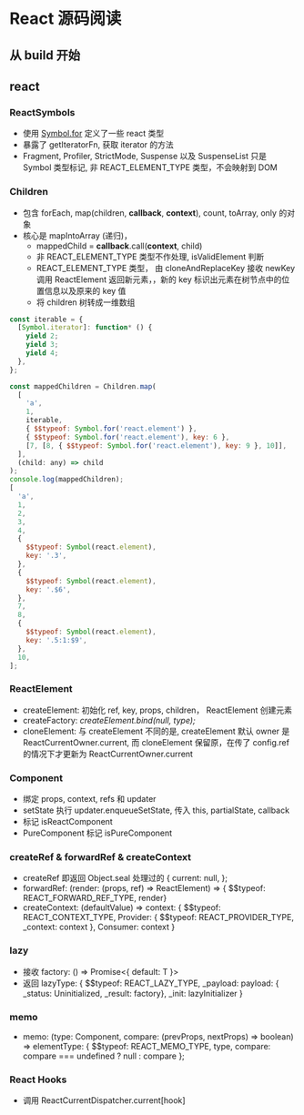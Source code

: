 # React 源码阅读

## 从 build 开始

## react

### ReactSymbols

- 使用 [Symbol.for](https://developer.mozilla.org/zh-CN/docs/Web/JavaScript/Reference/Global_Objects/Symbol/for) 定义了一些 react 类型
- 暴露了 getIteratorFn, 获取 iterator 的方法
- Fragment, Profiler, StrictMode, Suspense 以及 SuspenseList 只是 Symbol 类型标记, 非 REACT_ELEMENT_TYPE 类型，不会映射到 DOM

### Children

- 包含 forEach, map(children, **callback**, **context**), count, toArray, only 的对象
- 核心是 mapIntoArray (递归)，
  - mappedChild = **callback**.call(**context**, child)
  - 非 REACT_ELEMENT_TYPE 类型不作处理, isValidElement 判断
  - REACT_ELEMENT_TYPE 类型， 由 cloneAndReplaceKey 接收 newKey 调用 ReactElement 返回新元素，，新的 key 标识出元素在树节点中的位置信息以及原来的 key 值
  - 将 children 树转成一维数组

```js
const iterable = {
  [Symbol.iterator]: function* () {
    yield 2;
    yield 3;
    yield 4;
  },
};

const mappedChildren = Children.map(
  [
    'a',
    1,
    iterable,
    { $$typeof: Symbol.for('react.element') },
    { $$typeof: Symbol.for('react.element'), key: 6 },
    [7, [8, { $$typeof: Symbol.for('react.element'), key: 9 }, 10]],
  ],
  (child: any) => child
);
console.log(mappedChildren);
[
  'a',
  1,
  2,
  3,
  4,
  {
    $$typeof: Symbol(react.element),
    key: '.3',
  },
  {
    $$typeof: Symbol(react.element),
    key: '.$6',
  },
  7,
  8,
  {
    $$typeof: Symbol(react.element),
    key: '.5:1:$9',
  },
  10,
];
```

### ReactElement

- createElement: 初始化 ref, key, props, children， ReactElement 创建元素
- createFactory: _createElement.bind(null, type);_
- cloneElement: 与 createElement 不同的是, createElement 默认 owner 是 ReactCurrentOwner.current, 而 cloneElement 保留原，在传了 config.ref 的情况下才更新为 ReactCurrentOwner.current

### Component

- 绑定 props, context, refs 和 updater
- setState 执行 updater.enqueueSetState, 传入 this, partialState, callback
- 标记 isReactComponent
- PureComponent 标记 isPureComponent

### createRef & forwardRef & createContext

- createRef 即返回 Object.seal 处理过的 { current: null, };
- forwardRef: (render: (props, ref) => ReactElement) => { $$typeof: REACT_FORWARD_REF_TYPE, render}
- createContext: (defaultValue) => context: { $$typeof: REACT_CONTEXT_TYPE, Provider: { $$typeof: REACT_PROVIDER_TYPE, \_context: context }, Consumer: context }

### lazy

- 接收 factory: () => Promise<{ default: T }>
- 返回 lazyType: { $$typeof: REACT_LAZY_TYPE, \_payload: payload: { \_status: Uninitialized, \_result: factory}, \_init: lazyInitializer }

### memo

- memo: (type: Component, compare: (prevProps, nextProps) => boolean) => elementType: { $$typeof: REACT_MEMO_TYPE, type, compare: compare === undefined ? null : compare };

### React Hooks

- 调用 ReactCurrentDispatcher.current[hook]
